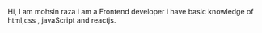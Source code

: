 Hi, I am mohsin raza i am a Frontend developer i have basic knowledge of html,css , javaScript and reactjs.
